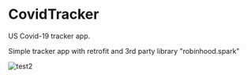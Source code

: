 # CovidTracker
US Covid-19 tracker app.

Simple tracker app with retrofit and 3rd party library "robinhood.spark"

![test2](https://user-images.githubusercontent.com/52634082/103935347-1d311200-512f-11eb-8a93-647c275d8563.gif)
